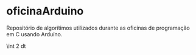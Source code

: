 # oficinaArduino
Repositório de algorítimos utilizados durante as oficinas de programação em C usando Arduíno. 

\int 2 dt
